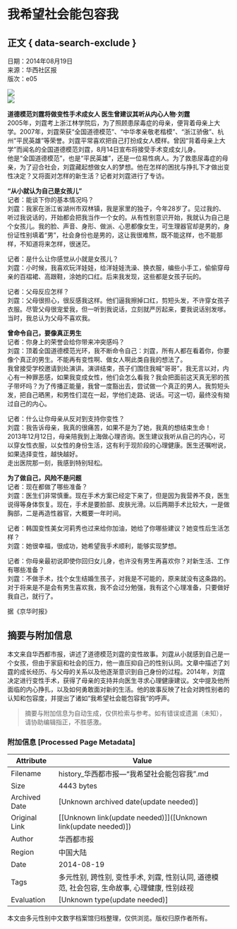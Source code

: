 # 我希望社会能包容我

## 正文 { data-search-exclude }


日期：2014年08月19日  
来源：华西社区报  
版次：e05

![](/hxdsb/20140819/m_45e62e5b99dd873ac508123b6a2c17b2.jpg)  
![](/hxdsb/20140819/m_05de5fca496bb48a60e8c77a56eff8b3.jpg)  

**道德模范刘霆将做变性手术成女人 医生曾建议其听从内心人物·刘霆**   
2005年，刘霆考上浙江林学院后，为了照顾患尿毒症的母亲，便背着母亲上大学。2007年，刘霆荣获“全国道德模范”、“中华孝亲敬老楷模”、“浙江骄傲”、杭州“平民英雄”等荣誉。刘霆平常喜欢把自己打扮成女人模样。曾因“背着母亲上大学”而闻名的全国道德模范刘霆，8月14日宣布将接受手术变成女儿身。   
他是“全国道德模范”，也是“平民英雄”，还是一位易性病人。为了救患尿毒症的母亲，为了迎合社会，刘霆藏起想做女人的梦想。他在怎样的困扰与挣扎下才做出变性决定？又将面对怎样的新生活？记者对刘霆进行了专访。

**“从小就认为自己是女孩儿”**  
记者：能谈下你的基本情况吗？  
刘霆：我家在浙江省湖州市双林镇，我是家里的独子，今年28岁了。见过我的、听过我说话的，开始都会把我当作一个女的。从有性别意识开始，我就认为自己是个女孩儿。我的脸、声音、身形、做派、心思都像女生，可生理器官却是男的，身份证性别填着“男”，社会身份也是男的，这让我很难熬，既不能这样，也不能那样，不知道将来怎样，很迷茫。  

记者：是什么让你感觉从小就是女孩儿？  
刘霆：小时候，我喜欢玩洋娃娃，给洋娃娃洗澡、换衣服，编些小手工，偷偷穿母亲的百褶裙、高跟鞋，涂她的口红。后来我发现，这些都是女孩子玩的。  

记者：父母反应怎样？  
刘霆：父母很担心，很反感我这样。他们逼我擦掉口红，剪短头发，不许穿女孩子衣服。尽管父母很宠爱我，但一听到我说话，立刻就严厉起来，要我说话别发嗲。当时，我总认为父母不喜欢我。

**曾命令自己，要像真正男生**  
记者：你身上的荣誉会给你带来冲突感吗？  
刘霆：顶着全国道德模范光环，我不断命令自己：刘霆，所有人都在看着你，你要像个真正的男生。不能再有变性啊、做女人啊此类自我的想法了。  
我曾接受学校邀请到处演讲。演讲结束，孩子们围住我喊“哥哥”，我无言以对，内心有一种罪恶感，如果我变成女性，他们会怎么看我？我会把面前这天真无邪的孩子带坏吗？为了传播正能量，我曾一度豁出去，尝试做一个真正的男人。我剪短头发，把自己晒黑，和男性们混在一起，学他们走路、说话。可这一切，最终没有拗过自己的内心。  

记者：什么让你母亲从反对到支持你变性？  
刘霆：我告诉母亲，我真的很痛苦，如果不是为了她，我真的想结束生命！  
2013年12月12日，母亲陪我到上海做心理咨询。医生建议我听从自己的内心，可以穿女性衣服，以女性的身份生活，这有利于现阶段的心理健康。医生还嘱咐说，如果选择变性，越快越好。  
走出医院那一刻，我感到特别轻松。

**为了做自己，风险不是问题**  
记者：现在都做了哪些准备？  
刘霆：医生们非常慎重。现在手术方案已经定下来了，但是因为我营养不良，医生说得等身体恢复。现在，手术是要脸部、皮肤光滑。以后两期手术比较大，一是做胸部，二是再造性器官，大概要一年时间。  

记者：韩国变性美女河莉秀也过来给你加油，她给了你哪些建议？她变性后生活怎样？  
刘霆：她很幸福，很成功，她希望我手术顺利，能够实现梦想。  

记者：你母亲最初说即使你回归女儿身，也许没有男生再喜欢你？对新生活、工作有哪些准备？  
刘霆：不做手术，找个女生结婚生孩子，对我是不可能的，原来就没有这条路的。对于将来是不是会有男生喜欢我，我不会过分勉强，我有这个心理准备，只要做好我自己，就行了。  

据《京华时报》
<!-- tcd_original_link https://history.thecover.cn/shtml/hxdsb/20140819/232229.shtml -->


## 摘要与附加信息

<!-- tcd_abstract -->
本文来自华西都市报，讲述了道德模范刘霆的变性故事。刘霆从小就感到自己是一个女孩，但由于家庭和社会的压力，他一直压抑自己的性别认同。文章中描述了刘霆的成长经历、与父母的关系以及他逐渐意识到自己身份的过程。2014年，刘霆决定进行变性手术，获得了母亲的支持并向医生寻求心理健康建议。文中提及他所面临的内心挣扎，以及如何勇敢面对新的生活。他的故事反映了社会对跨性别者的认知和包容度，并提出了诸如“我希望社会能包容我”的呼声。
<!-- tcd_abstract_end -->

> 摘要与附加信息为自动生成，仅供检索与参考。如有错误或遗漏（未知），请协助编辑指正，不胜感激。

### 附加信息 [Processed Page Metadata]

| Attribute       | Value                                  |
|-----------------|----------------------------------------|
| Filename        | history_华西都市报—“我希望社会能包容我”.md                             |
| Size            | 4443 bytes                           |
| Archived Date   | [Unknown archived date(update needed)]                             |
| Original Link   | [[Unknown link(update needed)]]([Unknown link(update needed)])                       |
| Author          | 华西都市报                               |
| Region          | 中国大陆                               |
| Date            | 2014-08-19                                 |
| Tags            | 多元性别, 跨性别, 变性手术, 刘霆, 性别认同, 道德模范, 社会包容, 生命故事, 心理健康, 性别歧视                                 |
| Evaluation            | [Unknown type(update needed)]                                 |
<!-- tcd_table_end -->

本文由多元性别中文数字档案馆归档整理，仅供浏览。版权归原作者所有。
